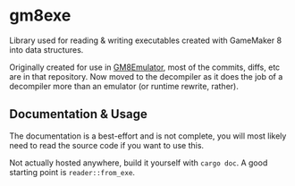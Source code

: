 # gm8exe

Library used for reading & writing executables created with GameMaker 8 into data structures.

Originally created for use in [GM8Emulator](https://github.com/OpenGM8/GM8Emulator),
most of the commits, diffs, etc are in that repository. Now moved to the decompiler
as it does the job of a decompiler more than an emulator (or runtime rewrite, rather).

## Documentation & Usage
The documentation is a best-effort and is not complete, you will most likely need to read the source code if you want to use this.

Not actually hosted anywhere, build it yourself with `cargo doc`. A good starting point is `reader::from_exe`.

